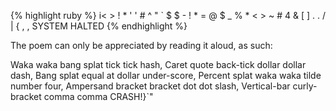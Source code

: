 

{% highlight ruby %}
i< > ! * ' ' #
^ " ` $ $ -
! * = @ $ _
% * < > ~ # 4
& [  ] . . /
| { , , SYSTEM HALTED
{% endhighlight %}

The poem can only be appreciated by reading it aloud, as such:

Waka waka bang splat tick tick hash,
Caret quote back-tick dollar dollar dash,
Bang splat equal at dollar under-score,
Percent splat waka waka tilde number four,
Ampersand bracket bracket dot dot slash,
Vertical-bar curly-bracket comma comma CRASH!}`"
